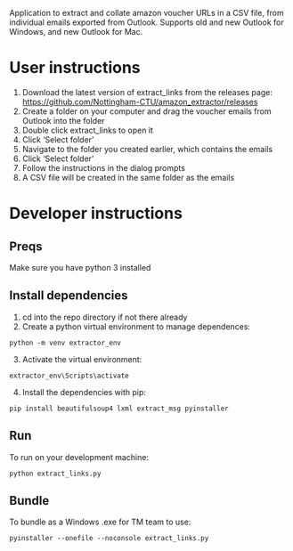 Application to extract and collate amazon voucher URLs in a CSV file, from individual emails exported from Outlook. Supports old and new Outlook for Windows, and new Outlook for Mac.

# User instructions
1. Download the latest version of extract_links from the releases page: https://github.com/Nottingham-CTU/amazon_extractor/releases
2. Create a folder on your computer and drag the voucher emails from Outlook into the folder
3. Double click extract_links to open it
4. Click ‘Select folder’
5. Navigate to the folder you created earlier, which contains the emails
6. Click ‘Select folder’
7. Follow the instructions in the dialog prompts
8. A CSV file will be created in the same folder as the emails

# Developer instructions
## Preqs
Make sure you have python 3 installed

## Install dependencies
1. cd into the repo directory if not there already
2. Create a python virtual environment to manage dependences:
``` 
python -m venv extractor_env

```
3. Activate the virtual environment:
```
extractor_env\Scripts\activate
```
4. Install the dependencies with pip:
``` 
pip install beautifulsoup4 lxml extract_msg pyinstaller
```


## Run
To run on your development machine:
```
python extract_links.py
```

## Bundle
To bundle as a Windows .exe for TM team to use:
```
pyinstaller --onefile --noconsole extract_links.py
```
